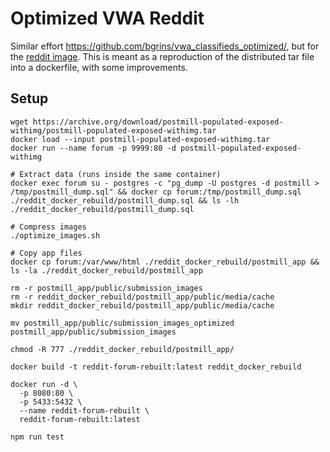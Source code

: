 # Optimized VWA Reddit

Similar effort https://github.com/bgrins/vwa_classifieds_optimized/, but for the [reddit image](https://github.com/web-arena-x/visualwebarena/tree/89f5af29305c3d1e9f97ce4421462060a70c9a03/environment_docker#social-forum-website-reddit). This is meant as a reproduction of the distributed tar file into a dockerfile, with some improvements.

## Setup

```shell
wget https://archive.org/download/postmill-populated-exposed-withimg/postmill-populated-exposed-withimg.tar
docker load --input postmill-populated-exposed-withimg.tar
docker run --name forum -p 9999:80 -d postmill-populated-exposed-withimg

# Extract data (runs inside the same container)
docker exec forum su - postgres -c "pg_dump -U postgres -d postmill > /tmp/postmill_dump.sql" && docker cp forum:/tmp/postmill_dump.sql ./reddit_docker_rebuild/postmill_dump.sql && ls -lh ./reddit_docker_rebuild/postmill_dump.sql

# Compress images
./optimize_images.sh

# Copy app files
docker cp forum:/var/www/html ./reddit_docker_rebuild/postmill_app && ls -la ./reddit_docker_rebuild/postmill_app

rm -r postmill_app/public/submission_images
rm -r reddit_docker_rebuild/postmill_app/public/media/cache
mkdir reddit_docker_rebuild/postmill_app/public/media/cache

mv postmill_app/public/submission_images_optimized postmill_app/public/submission_images

chmod -R 777 ./reddit_docker_rebuild/postmill_app/

docker build -t reddit-forum-rebuilt:latest reddit_docker_rebuild

docker run -d \
  -p 8080:80 \
  -p 5433:5432 \
  --name reddit-forum-rebuilt \
  reddit-forum-rebuilt:latest

npm run test
```
